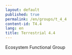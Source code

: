 ```yaml
---
layout: default
published: true
permalink: /en/groups/t_4_4
content-id: T4.4
lang: en
title: Terrestrial 4.4
---
```


Ecosystem Functional Group
